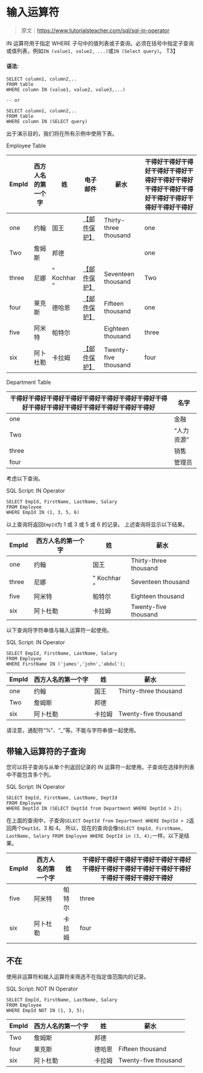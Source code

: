 # 输入运算符

> 原文：<https://www.tutorialsteacher.com/sql/sql-in-operator>

IN 运算符用于指定 WHERE 子句中的值列表或子查询。必须在括号中指定子查询或值列表，例如`IN (value1, value2, ...)`或`IN (Select query)`。 T3】

#### 语法:

```
SELECT column1, column2,..
FROM table
WHERE column IN (value1, value2, value3,...)

-- or

SELECT column1, column2,..
FROM table
WHERE column IN (SELECT query) 
```

出于演示目的，我们将在所有示例中使用下表。

Employee Table

| EmpId | 西方人名的第一个字 | 姓 | 电子邮件 | 薪水 | 干得好干得好干得好干得好干得好干得好干得好干得好干得好干得好干得好干得好干得好干得好干得好干得好 |
| --- | --- | --- | --- | --- | --- |
| one | 约翰 | 国王 | [【邮件保护】](/cdn-cgi/l/email-protection) | Thirty-three thousand | one |
| Two | 詹姆斯 | 邦德 |  |  | one |
| three | 尼娜 | " Kochhar " | [【邮件保护】](/cdn-cgi/l/email-protection) | Seventeen thousand | Two |
| four | 莱克斯 | 德哈恩 | [【邮件保护】](/cdn-cgi/l/email-protection) | Fifteen thousand | one |
| five | 阿米特 | 帕特尔 |  | Eighteen thousand | three |
| six | 阿卜杜勒 | 卡拉姆 | [【邮件保护】](/cdn-cgi/l/email-protection) | Twenty-five thousand | four |

Department Table

| 干得好干得好干得好干得好干得好干得好干得好干得好干得好干得好干得好干得好干得好干得好干得好干得好 | 名字 |
| --- | --- |
| one | 金融 |
| Two | “人力资源” |
| three | 销售 |
| four | 管理员 |

考虑以下查询。

SQL Script: IN Operator 

```
SELECT EmpId, FirstName, LastName, Salary
FROM Employee
WHERE EmpId IN (1, 3, 5, 6) 
```

以上查询将返回`EmpId`为 1 或 3 或 5 或 6 的记录。 上述查询将显示以下结果。

| EmpId | 西方人名的第一个字 | 姓 | 薪水 |
| --- | --- | --- | --- |
| one | 约翰 | 国王 | Thirty-three thousand |
| three | 尼娜 | " Kochhar " | Seventeen thousand |
| five | 阿米特 | 帕特尔 | Eighteen thousand |
| six | 阿卜杜勒 | 卡拉姆 | Twenty-five thousand |

以下查询将字符串值与输入运算符一起使用。

SQL Script: IN Operator 

```
SELECT EmpId, FirstName, LastName, Salary
FROM Employee
WHERE FirstName IN ('james','john','abdul'); 
```

| EmpId | 西方人名的第一个字 | 姓 | 薪水 |
| --- | --- | --- | --- |
| one | 约翰 | 国王 | Thirty-three thousand |
| Two | 詹姆斯 | 邦德 |  |
| six | 阿卜杜勒 | 卡拉姆 | Twenty-five thousand |

请注意，通配符“%”、“_”等。不能与字符串值一起使用。

## 带输入运算符的子查询

您可以将子查询与从单个列返回记录的 IN 运算符一起使用。子查询在选择列列表中不能包含多个列。

SQL Script: IN Operator 

```
SELECT EmpId, FirstName, LastName, DeptId
FROM Employee
WHERE DeptId IN (SELECT DeptId from Department WHERE DeptId > 2); 
```

在上面的查询中，子查询`SELECT DeptId from Department WHERE DeptId > 2`返回两个`DeptId`，3 和 4。 所以，现在的查询会像`SELECT EmpId, FirstName, LastName, Salary FROM Employee WHERE DeptId in (3, 4);`一样。以下是结果。

| EmpId | 西方人名的第一个字 | 姓 | 干得好干得好干得好干得好干得好干得好干得好干得好干得好干得好干得好干得好干得好干得好干得好干得好 |
| --- | --- | --- | --- |
| five | 阿米特 | 帕特尔 | three |
| six | 阿卜杜勒 | 卡拉姆 | four |

## 不在

使用非运算符和输入运算符来筛选不在指定值范围内的记录。

SQL Script: NOT IN Operator 

```
SELECT EmpId, FirstName, LastName, Salary
FROM Employee
WHERE EmpId NOT IN (1, 3, 5); 
```

| EmpId | 西方人名的第一个字 | 姓 | 薪水 |
| --- | --- | --- | --- |
| Two | 詹姆斯 | 邦德 |  |
| four | 莱克斯 | 德哈恩 | Fifteen thousand |
| six | 阿卜杜勒 | 卡拉姆 | Twenty-five thousand |****